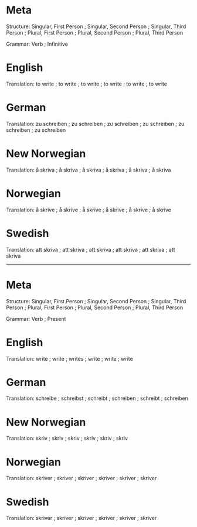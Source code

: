 Meta
====

Structure: Singular, First Person ; Singular, Second Person ; Singular, Third Person ;
           Plural, First Person   ; Plural, Second Person   ; Plural, Third Person

Grammar:   Verb ; Infinitive



English
=======

Translation: to write ; to write ; to write ;
             to write ; to write ; to write



German
======

Translation: zu schreiben ; zu schreiben ; zu schreiben ;
             zu schreiben ; zu schreiben ; zu schreiben



New Norwegian
=============

Translation: å skriva ; å skriva ; å skriva ;
             å skriva ; å skriva ; å skriva



Norwegian
=========

Translation: å skrive ; å skrive ; å skrive ;
             å skrive ; å skrive ; å skrive



Swedish
=======

Translation: att skriva ; att skriva ; att skriva ;
             att skriva ; att skriva ; att skriva



--------------------------------------------------------------------------------

Meta
====

Structure: Singular, First Person ; Singular, Second Person ; Singular, Third Person ;
           Plural, First Person   ; Plural, Second Person   ; Plural, Third Person

Grammar:   Verb ; Present



English
=======

Translation: write ; write ; writes ;
             write ; write ; write



German
======

Translation: schreibe  ; schreibst ; schreibt  ;
             schreiben ; schreibt  ; schreiben



New Norwegian
=============

Translation: skriv ; skriv ; skriv ;
             skriv ; skriv ; skriv



Norwegian
=========

Translation: skriver ; skriver ; skriver ;
             skriver ; skriver ; skriver



Swedish
=======

Translation: skriver ; skriver ; skriver ;
             skriver ; skriver ; skriver
